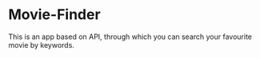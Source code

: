 # Movie-Finder
This is an app based on API, through which you can search your favourite movie by keywords.
